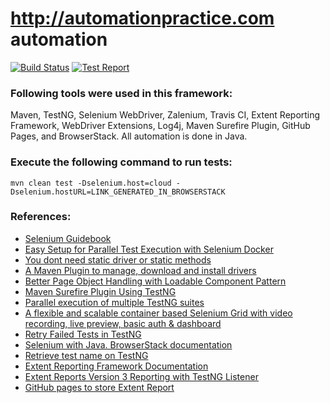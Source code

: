 # http://automationpractice.com automation

[![Build Status](https://travis-ci.org/davidggevorgyan/automationpractice.svg?branch=master)](https://travis-ci.org/davidggevorgyan/automationpractice)
[![Test Report](http://pse.am/reporting.svg)](https://davidggevorgyan.github.io/automationpractice/report.html)


### Following tools were used in this framework:
Maven, TestNG, Selenium WebDriver, Zalenium, Travis CI, Extent Reporting Framework, WebDriver Extensions, Log4j, Maven Surefire Plugin, GitHub Pages, and BrowserStack. 
All automation is done in Java.

### Execute the following command to run tests:
`mvn clean test -Dselenium.host=cloud -Dselenium.hostURL=LINK_GENERATED_IN_BROWSERSTACK`

### References:
* [Selenium Guidebook](https://seleniumguidebook.com)
* [Easy Setup for Parallel Test Execution with Selenium Docker](https://sqadays.com/en/talk/62825)
* [You dont need static driver or static methods](https://seleniumjava.com/2017/12/23/you-dont-need-static-driver-or-static-methods/)
* [A Maven Plugin to manage, download and install drivers](https://github.com/webdriverextensions/webdriverextensions-maven-plugin)
* [Better Page Object Handling with Loadable Component Pattern](https://sqadays.com/en/talk/43381)
* [Maven Surefire Plugin Using TestNG](https://maven.apache.org/surefire-archives/surefire-2.21.0/maven-surefire-plugin/examples/testng.html)
* [Parallel execution of multiple TestNG suites](https://rationaleemotions.wordpress.com/2016/03/29/parallel-execution-of-multiple-testng-suites/)
* [A flexible and scalable container based Selenium Grid with video recording, live preview, basic auth & dashboard](https://opensource.zalando.com/zalenium/)
* [Retry Failed Tests in TestNG](http://toolsqa.com/selenium-webdriver/retry-failed-tests-testng/)
* [Selenium with Java. BrowserStack documentation](https://www.browserstack.com/automate/java)
* [Retrieve test name on TestNG](https://stackoverflow.com/questions/8596632/retrieve-test-name-on-testng)
* [Extent Reporting Framework Documentation](http://extentreports.com/docs/versions/4/java/)
* [Extent Reports Version 3 Reporting with TestNG Listener](https://www.swtestacademy.com/extent-reports-version-3-reporting-testng/)
* [GitHub pages to store Extent Report](https://pages.github.com)